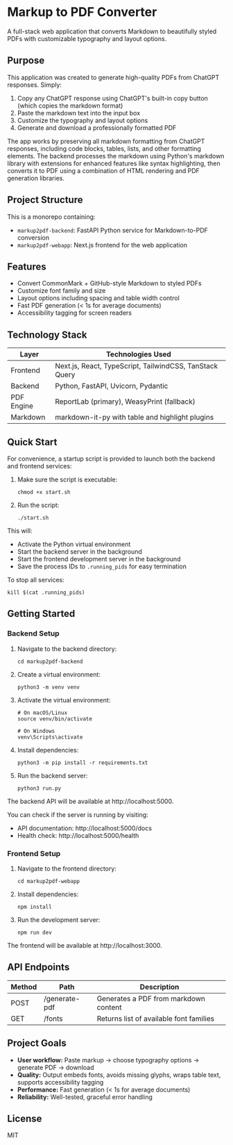 # Markup to PDF Converter

A full-stack web application that converts Markdown to beautifully styled PDFs with customizable typography and layout options.

## Purpose

This application was created to generate high-quality PDFs from ChatGPT responses. Simply:

1. Copy any ChatGPT response using ChatGPT's built-in copy button (which copies the markdown format)
2. Paste the markdown text into the input box
3. Customize the typography and layout options
4. Generate and download a professionally formatted PDF

The app works by preserving all markdown formatting from ChatGPT responses, including code blocks, tables, lists, and other formatting elements. The backend processes the markdown using Python's markdown library with extensions for enhanced features like syntax highlighting, then converts it to PDF using a combination of HTML rendering and PDF generation libraries.

## Project Structure

This is a monorepo containing:

- `markup2pdf-backend`: FastAPI Python service for Markdown-to-PDF conversion
- `markup2pdf-webapp`: Next.js frontend for the web application

## Features

- Convert CommonMark + GitHub-style Markdown to styled PDFs
- Customize font family and size
- Layout options including spacing and table width control
- Fast PDF generation (< 1s for average documents)
- Accessibility tagging for screen readers

## Technology Stack

| Layer      | Technologies Used                                       |
| ---------- | ------------------------------------------------------- |
| Frontend   | Next.js, React, TypeScript, TailwindCSS, TanStack Query |
| Backend    | Python, FastAPI, Uvicorn, Pydantic                      |
| PDF Engine | ReportLab (primary), WeasyPrint (fallback)              |
| Markdown   | markdown-it-py with table and highlight plugins         |

## Quick Start

For convenience, a startup script is provided to launch both the backend and frontend services:

1. Make sure the script is executable:

   ```
   chmod +x start.sh
   ```

2. Run the script:
   ```
   ./start.sh
   ```

This will:

- Activate the Python virtual environment
- Start the backend server in the background
- Start the frontend development server in the background
- Save the process IDs to `.running_pids` for easy termination

To stop all services:

```
kill $(cat .running_pids)
```

## Getting Started

### Backend Setup

1. Navigate to the backend directory:

   ```
   cd markup2pdf-backend
   ```

2. Create a virtual environment:

   ```
   python3 -m venv venv
   ```

3. Activate the virtual environment:

   ```
   # On macOS/Linux
   source venv/bin/activate

   # On Windows
   venv\Scripts\activate
   ```

4. Install dependencies:

   ```
   python3 -m pip install -r requirements.txt
   ```

5. Run the backend server:
   ```
   python3 run.py
   ```

The backend API will be available at http://localhost:5000.

You can check if the server is running by visiting:

- API documentation: http://localhost:5000/docs
- Health check: http://localhost:5000/health

### Frontend Setup

1. Navigate to the frontend directory:

   ```
   cd markup2pdf-webapp
   ```

2. Install dependencies:

   ```
   npm install
   ```

3. Run the development server:
   ```
   npm run dev
   ```

The frontend will be available at http://localhost:3000.

## API Endpoints

| Method | Path          | Description                             |
| ------ | ------------- | --------------------------------------- |
| POST   | /generate-pdf | Generates a PDF from markdown content   |
| GET    | /fonts        | Returns list of available font families |

## Project Goals

- **User workflow:** Paste markup → choose typography options → generate PDF → download
- **Quality:** Output embeds fonts, avoids missing glyphs, wraps table text, supports accessibility tagging
- **Performance:** Fast generation (< 1s for average documents)
- **Reliability:** Well-tested, graceful error handling

## License

MIT
